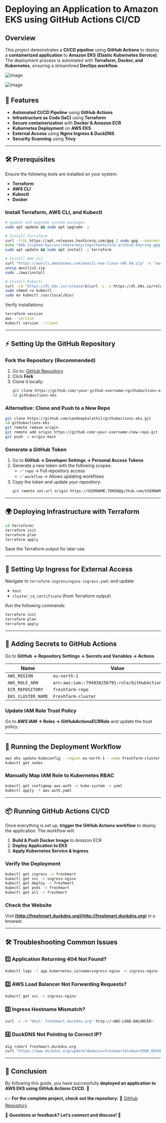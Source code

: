 # **Deploying an Application to Amazon EKS using GitHub Actions CI/CD**

## **Overview**
This project demonstrates a **CI/CD pipeline** using **GitHub Actions** to deploy a **containerized application** to **Amazon EKS (Elastic Kubernetes Service)**. The deployment process is automated with **Terraform, Docker, and Kubernetes**, ensuring a streamlined **DevOps workflow**.

![image](https://github.com/user-attachments/assets/92e9172d-dae0-46c5-8e55-0c14cf3936ee)


![image](https://github.com/user-attachments/assets/d12c6a8c-f94e-43fd-bc6a-1821d907c46c)



## **🚀 Features**
- **Automated CI/CD Pipeline** using **GitHub Actions**
- **Infrastructure as Code (IaC)** using **Terraform**
- **Secure containerization** with **Docker & Amazon ECR**
- **Kubernetes Deployment** on **AWS EKS**
- **External Access** using **Nginx Ingress & DuckDNS**
- **Security Scanning** using **Trivy**

---

## **🛠️ Prerequisites**
Ensure the following tools are installed on your system:
- **Terraform**
- **AWS CLI**
- **Kubectl**
- **Docker**

### **Install Terraform, AWS CLI, and Kubectl**
```bash
# Update and upgrade system packages
sudo apt update && sudo apt upgrade -y

# Install Terraform
curl -fsSL https://apt.releases.hashicorp.com/gpg | sudo gpg --dearmor -o /usr/share/keyrings/hashicorp-archive-keyring.gpg
echo "deb [signed-by=/usr/share/keyrings/hashicorp-archive-keyring.gpg] https://apt.releases.hashicorp.com $(lsb_release -cs) main" | sudo tee /etc/apt/sources.list.d/hashicorp.list
sudo apt update && sudo apt install -y terraform

# Install AWS CLI
curl "https://awscli.amazonaws.com/awscli-exe-linux-x86_64.zip" -o "awscliv2.zip"
unzip awscliv2.zip
sudo ./aws/install

# Install Kubectl
curl -LO "https://dl.k8s.io/release/$(curl -L -s https://dl.k8s.io/release/stable.txt)/bin/linux/amd64/kubectl"
sudo chmod +x kubectl
sudo mv kubectl /usr/local/bin/
```
Verify installations:
```bash
terraform version
aws --version
kubectl version --client
```

---

## **⚡ Setting Up the GitHub Repository**
### **Fork the Repository (Recommended)**
1. Go to: [GitHub Repository](https://github.com/sandeepkalathil/githubactions-eks)
2. Click **Fork**
3. Clone it locally:
   ```bash
   git clone https://github.com/<your-github-username>/githubactions-eks.git
   cd githubactions-eks
   ```

### **Alternative: Clone and Push to a New Repo**
```bash
git clone https://github.com/sandeepkalathil/githubactions-eks.git
cd githubactions-eks
git remote remove origin
git remote add origin https://github.com/<your-username>/new-repo.git
git push -u origin main
```

### **Generate a GitHub Token**
1. Go to **GitHub → Developer Settings → Personal Access Tokens**
2. Generate a new token with the following scopes:
   - ✅ `repo` → Full repository access
   - ✅ `workflow` → Allows updating workflows
3. Copy the token and update your repository:
   ```bash
   git remote set-url origin https://USERNAME:TOKEN@github.com/USERNAME/REPO.git
   ```

---

## **🌍 Deploying Infrastructure with Terraform**
```bash
cd terraform/
terraform init
terraform plan
terraform apply
```
Save the Terraform output for later use.

---

## **🔗 Setting Up Ingress for External Access**
Navigate to `terraform-ingress/nginx-ingress.yaml` and update:
- `host`
- `cluster_ca_certificate` (from Terraform output)

Run the following commands:
```bash
terraform init
terraform plan
terraform apply
```

---

## **🔐 Adding Secrets to GitHub Actions**
Go to **GitHub → Repository Settings → Secrets and Variables → Actions**

| Name | Value |
|------|-------|
| `AWS_REGION` | `eu-north-1` |
| `AWS_ROLE_ARN` | `arn:aws:iam::794038256791:role/GitHubActionsECRRole` |
| `ECR_REPOSITORY` | `freshfarm-repo` |
| `EKS_CLUSTER_NAME` | `Freshfarm-cluster` |

### **Update IAM Role Trust Policy**
Go to **AWS IAM → Roles → GitHubActionsECRRole** and update the trust policy.

---

## **🚀 Running the Deployment Workflow**
```bash
aws eks update-kubeconfig --region eu-north-1 --name Freshfarm-cluster
kubectl get nodes
```

### **Manually Map IAM Role to Kubernetes RBAC**
```bash
kubectl get configmap aws-auth -n kube-system -o yaml
kubectl apply -f aws-auth.yaml
```

---

## **📦 Running GitHub Actions CI/CD**
Once everything is set up, **trigger the GitHub Actions workflow** to deploy the application. The workflow will:
1. **Build & Push Docker Image** to Amazon ECR
2. **Deploy Application to EKS**
3. **Apply Kubernetes Service & Ingress**

### **Verify the Deployment**
```bash
kubectl get ingress -n freshmart
kubectl get svc -n ingress-nginx
kubectl get deploy -n freshmart
kubectl get pods -n freshmart
kubectl get all -n freshmart
```

### **Check the Website**
Visit **[http://freshmart.duckdns.org](http://freshmart.duckdns.org)** in a browser.

---

## **🛠️ Troubleshooting Common Issues**
### **1️⃣ Application Returning 404 Not Found?**
```bash
kubectl logs -l app.kubernetes.io/name=ingress-nginx -n ingress-nginx --tail=50 | grep "GET"
```

### **2️⃣ AWS Load Balancer Not Forwarding Requests?**
```bash
kubectl get svc -n ingress-nginx
```

### **3️⃣ Ingress Hostname Mismatch?**
```bash
curl -v -H "Host: freshmart.duckdns.org" http://<AWS-LOAD-BALANCER>
```

### **4️⃣ DuckDNS Not Pointing to Correct IP?**
```bash
dig +short freshmart.duckdns.org
curl "https://www.duckdns.org/update?domains=freshmart&token=YOUR_DUCKDNS_TOKEN&ip=<AWS-LOAD-BALANCER>"
```

---

## **🎯 Conclusion**
By following this guide, you have successfully **deployed an application to AWS EKS using GitHub Actions CI/CD**. 🎉

👉 **For the complete project, check out the repository:**
🔗 [GitHub Repository](https://github.com/sandeepkalathil/githubactions-eks)

💬 **Questions or feedback? Let’s connect and discuss!** 🚀

